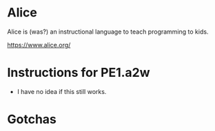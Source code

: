 # Alice

Alice is (was?) an instructional language to teach programming to kids.

https://www.alice.org/

# Instructions for PE1.a2w

* I have no idea if this still works.

# Gotchas

